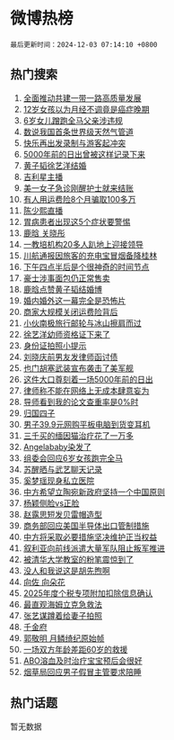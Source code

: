 # 微博热榜

`最后更新时间：2024-12-03 07:14:10 +0800`

## 热门搜索

1. [全面推动共建一带一路高质量发展](https://m.weibo.cn/search?containerid=100103type%3D1%26t%3D10%26q%3D%23%E5%85%A8%E9%9D%A2%E6%8E%A8%E5%8A%A8%E5%85%B1%E5%BB%BA%E4%B8%80%E5%B8%A6%E4%B8%80%E8%B7%AF%E9%AB%98%E8%B4%A8%E9%87%8F%E5%8F%91%E5%B1%95%23&stream_entry_id=51&isnewpage=1&extparam=seat%3D1%26c_type%3D51%26cate%3D10103%26pos%3D0%26q%3D%2523%25E5%2585%25A8%25E9%259D%25A2%25E6%258E%25A8%25E5%258A%25A8%25E5%2585%25B1%25E5%25BB%25BA%25E4%25B8%2580%25E5%25B8%25A6%25E4%25B8%2580%25E8%25B7%25AF%25E9%25AB%2598%25E8%25B4%25A8%25E9%2587%258F%25E5%258F%2591%25E5%25B1%2595%2523%26dgr%3D0%26filter_type%3Drealtimehot%26stream_entry_id%3D51%26display_time%3D1733181248%26pre_seqid%3D173318124846101531197123)
1. [12岁女孩以为月经不调竟是癌症晚期](https://m.weibo.cn/search?containerid=100103type%3D1%26t%3D10%26q%3D%2312%E5%B2%81%E5%A5%B3%E5%AD%A9%E4%BB%A5%E4%B8%BA%E6%9C%88%E7%BB%8F%E4%B8%8D%E8%B0%83%E7%AB%9F%E6%98%AF%E7%99%8C%E7%97%87%E6%99%9A%E6%9C%9F%23&stream_entry_id=31&isnewpage=1&extparam=seat%3D1%26cate%3D5001%26dgr%3D0%26stream_entry_id%3D31%26lcate%3D5001%26realpos%3D1%26filter_type%3Drealtimehot%26pos%3D0%26q%3D%252312%25E5%25B2%2581%25E5%25A5%25B3%25E5%25AD%25A9%25E4%25BB%25A5%25E4%25B8%25BA%25E6%259C%2588%25E7%25BB%258F%25E4%25B8%258D%25E8%25B0%2583%25E7%25AB%259F%25E6%2598%25AF%25E7%2599%258C%25E7%2597%2587%25E6%2599%259A%25E6%259C%259F%2523%26flag%3D2%26band_rank%3D1%26c_type%3D31%26display_time%3D1733181248%26pre_seqid%3D173318124846101531197123)
1. [6岁女儿蹭跑全马父亲涉违规](https://m.weibo.cn/search?containerid=100103type%3D1%26t%3D10%26q%3D%236%E5%B2%81%E5%A5%B3%E5%84%BF%E8%B9%AD%E8%B7%91%E5%85%A8%E9%A9%AC%E7%88%B6%E4%BA%B2%E6%B6%89%E8%BF%9D%E8%A7%84%23&stream_entry_id=31&isnewpage=1&extparam=seat%3D1%26cate%3D5001%26dgr%3D0%26stream_entry_id%3D31%26lcate%3D5001%26realpos%3D2%26filter_type%3Drealtimehot%26pos%3D1%26q%3D%25236%25E5%25B2%2581%25E5%25A5%25B3%25E5%2584%25BF%25E8%25B9%25AD%25E8%25B7%2591%25E5%2585%25A8%25E9%25A9%25AC%25E7%2588%25B6%25E4%25BA%25B2%25E6%25B6%2589%25E8%25BF%259D%25E8%25A7%2584%2523%26flag%3D2%26band_rank%3D2%26c_type%3D31%26display_time%3D1733181248%26pre_seqid%3D173318124846101531197123)
1. [数说我国首条世界级天然气管道](https://m.weibo.cn/search?containerid=100103type%3D1%26t%3D10%26q%3D%23%E6%95%B0%E8%AF%B4%E6%88%91%E5%9B%BD%E9%A6%96%E6%9D%A1%E4%B8%96%E7%95%8C%E7%BA%A7%E5%A4%A9%E7%84%B6%E6%B0%94%E7%AE%A1%E9%81%93%23&stream_entry_id=31&isnewpage=1&extparam=seat%3D1%26cate%3D5001%26dgr%3D0%26stream_entry_id%3D31%26lcate%3D5001%26realpos%3D3%26filter_type%3Drealtimehot%26pos%3D2%26q%3D%2523%25E6%2595%25B0%25E8%25AF%25B4%25E6%2588%2591%25E5%259B%25BD%25E9%25A6%2596%25E6%259D%25A1%25E4%25B8%2596%25E7%2595%258C%25E7%25BA%25A7%25E5%25A4%25A9%25E7%2584%25B6%25E6%25B0%2594%25E7%25AE%25A1%25E9%2581%2593%2523%26flag%3D0%26band_rank%3D3%26c_type%3D31%26display_time%3D1733181248%26pre_seqid%3D173318124846101531197123)
1. [快乐再出发录制与游客起冲突](https://m.weibo.cn/search?containerid=100103type%3D1%26t%3D10%26q%3D%23%E5%BF%AB%E4%B9%90%E5%86%8D%E5%87%BA%E5%8F%91%E5%BD%95%E5%88%B6%E4%B8%8E%E6%B8%B8%E5%AE%A2%E8%B5%B7%E5%86%B2%E7%AA%81%23&stream_entry_id=31&isnewpage=1&extparam=seat%3D1%26cate%3D5001%26dgr%3D0%26stream_entry_id%3D31%26lcate%3D5001%26realpos%3D4%26filter_type%3Drealtimehot%26pos%3D3%26q%3D%2523%25E5%25BF%25AB%25E4%25B9%2590%25E5%2586%258D%25E5%2587%25BA%25E5%258F%2591%25E5%25BD%2595%25E5%2588%25B6%25E4%25B8%258E%25E6%25B8%25B8%25E5%25AE%25A2%25E8%25B5%25B7%25E5%2586%25B2%25E7%25AA%2581%2523%26flag%3D2%26band_rank%3D4%26c_type%3D31%26display_time%3D1733181248%26pre_seqid%3D173318124846101531197123)
1. [5000年前的日出曾被这样记录下来](https://m.weibo.cn/search?containerid=100103type%3D1%26t%3D10%26q%3D%235000%E5%B9%B4%E5%89%8D%E7%9A%84%E6%97%A5%E5%87%BA%E6%9B%BE%E8%A2%AB%E8%BF%99%E6%A0%B7%E8%AE%B0%E5%BD%95%E4%B8%8B%E6%9D%A5%23&stream_entry_id=31&isnewpage=1&extparam=seat%3D1%26cate%3D5001%26dgr%3D0%26stream_entry_id%3D31%26lcate%3D5001%26realpos%3D5%26filter_type%3Drealtimehot%26pos%3D4%26q%3D%25235000%25E5%25B9%25B4%25E5%2589%258D%25E7%259A%2584%25E6%2597%25A5%25E5%2587%25BA%25E6%259B%25BE%25E8%25A2%25AB%25E8%25BF%2599%25E6%25A0%25B7%25E8%25AE%25B0%25E5%25BD%2595%25E4%25B8%258B%25E6%259D%25A5%2523%26flag%3D0%26band_rank%3D5%26c_type%3D31%26display_time%3D1733181248%26pre_seqid%3D173318124846101531197123)
1. [黄子韬徐艺洋结婚](https://m.weibo.cn/search?containerid=100103type%3D1%26t%3D10%26q%3D%E9%BB%84%E5%AD%90%E9%9F%AC%E5%BE%90%E8%89%BA%E6%B4%8B%E7%BB%93%E5%A9%9A&stream_entry_id=31&isnewpage=1&extparam=seat%3D1%26cate%3D5001%26dgr%3D0%26stream_entry_id%3D31%26lcate%3D5001%26realpos%3D6%26filter_type%3Drealtimehot%26pos%3D5%26q%3D%25E9%25BB%2584%25E5%25AD%2590%25E9%259F%25AC%25E5%25BE%2590%25E8%2589%25BA%25E6%25B4%258B%25E7%25BB%2593%25E5%25A9%259A%26flag%3D0%26band_rank%3D6%26c_type%3D31%26display_time%3D1733181248%26pre_seqid%3D173318124846101531197123)
1. [吉利星主播](https://m.weibo.cn/search?containerid=100103type%3D1%26t%3D10%26q%3D%23%E5%90%89%E5%88%A9%E6%98%9F%E4%B8%BB%E6%92%AD%23&stream_entry_id=31&isnewpage=1&extparam=seat%3D1%26is_ad_pos%3D1%26cate%3D5001%26c_type%3D31%26lcate%3D5001%26topic_ad%3D1%26stream_entry_id%3D31%26filter_type%3Drealtimehot%26pos%3D6%26q%3D%2523%25E5%2590%2589%25E5%2588%25A9%25E6%2598%259F%25E4%25B8%25BB%25E6%2592%25AD%2523%26dgr%3D0%26band_rank%3D7%26adid%3D266931%26display_time%3D1733181248%26pre_seqid%3D173318124846101531197123)
1. [美一女子急诊刚醒护士就来结账](https://m.weibo.cn/search?containerid=100103type%3D1%26t%3D10%26q%3D%23%E7%BE%8E%E4%B8%80%E5%A5%B3%E5%AD%90%E6%80%A5%E8%AF%8A%E5%88%9A%E9%86%92%E6%8A%A4%E5%A3%AB%E5%B0%B1%E6%9D%A5%E7%BB%93%E8%B4%A6%23&stream_entry_id=31&isnewpage=1&extparam=seat%3D1%26cate%3D5001%26dgr%3D0%26stream_entry_id%3D31%26lcate%3D5001%26realpos%3D7%26filter_type%3Drealtimehot%26pos%3D7%26q%3D%2523%25E7%25BE%258E%25E4%25B8%2580%25E5%25A5%25B3%25E5%25AD%2590%25E6%2580%25A5%25E8%25AF%258A%25E5%2588%259A%25E9%2586%2592%25E6%258A%25A4%25E5%25A3%25AB%25E5%25B0%25B1%25E6%259D%25A5%25E7%25BB%2593%25E8%25B4%25A6%2523%26flag%3D0%26band_rank%3D7%26c_type%3D31%26display_time%3D1733181248%26pre_seqid%3D173318124846101531197123)
1. [有人用运费险8个月骗取100多万](https://m.weibo.cn/search?containerid=100103type%3D1%26t%3D10%26q%3D%23%E6%9C%89%E4%BA%BA%E7%94%A8%E8%BF%90%E8%B4%B9%E9%99%A98%E4%B8%AA%E6%9C%88%E9%AA%97%E5%8F%96100%E5%A4%9A%E4%B8%87%23&stream_entry_id=31&isnewpage=1&extparam=seat%3D1%26cate%3D5001%26dgr%3D0%26stream_entry_id%3D31%26lcate%3D5001%26realpos%3D8%26filter_type%3Drealtimehot%26pos%3D8%26q%3D%2523%25E6%259C%2589%25E4%25BA%25BA%25E7%2594%25A8%25E8%25BF%2590%25E8%25B4%25B9%25E9%2599%25A98%25E4%25B8%25AA%25E6%259C%2588%25E9%25AA%2597%25E5%258F%2596100%25E5%25A4%259A%25E4%25B8%2587%2523%26flag%3D0%26band_rank%3D8%26c_type%3D31%26display_time%3D1733181248%26pre_seqid%3D173318124846101531197123)
1. [陈少熙直播](https://m.weibo.cn/search?containerid=100103type%3D1%26t%3D10%26q%3D%E9%99%88%E5%B0%91%E7%86%99%E7%9B%B4%E6%92%AD&stream_entry_id=31&isnewpage=1&extparam=seat%3D1%26cate%3D5001%26dgr%3D0%26stream_entry_id%3D31%26lcate%3D5001%26realpos%3D9%26filter_type%3Drealtimehot%26pos%3D9%26q%3D%25E9%2599%2588%25E5%25B0%2591%25E7%2586%2599%25E7%259B%25B4%25E6%2592%25AD%26flag%3D0%26band_rank%3D9%26c_type%3D31%26display_time%3D1733181248%26pre_seqid%3D173318124846101531197123)
1. [胃病患者出现这5个症状要警惕](https://m.weibo.cn/search?containerid=100103type%3D1%26t%3D10%26q%3D%23%E8%83%83%E7%97%85%E6%82%A3%E8%80%85%E5%87%BA%E7%8E%B0%E8%BF%995%E4%B8%AA%E7%97%87%E7%8A%B6%E8%A6%81%E8%AD%A6%E6%83%95%23&stream_entry_id=31&isnewpage=1&extparam=seat%3D1%26cate%3D5001%26dgr%3D0%26stream_entry_id%3D31%26lcate%3D5001%26realpos%3D10%26filter_type%3Drealtimehot%26pos%3D10%26q%3D%2523%25E8%2583%2583%25E7%2597%2585%25E6%2582%25A3%25E8%2580%2585%25E5%2587%25BA%25E7%258E%25B0%25E8%25BF%25995%25E4%25B8%25AA%25E7%2597%2587%25E7%258A%25B6%25E8%25A6%2581%25E8%25AD%25A6%25E6%2583%2595%2523%26flag%3D1%26band_rank%3D10%26c_type%3D31%26display_time%3D1733181248%26pre_seqid%3D173318124846101531197123)
1. [鹿晗 关晓彤](https://m.weibo.cn/search?containerid=100103type%3D1%26t%3D10%26q%3D%E9%B9%BF%E6%99%97+%E5%85%B3%E6%99%93%E5%BD%A4&stream_entry_id=31&isnewpage=1&extparam=seat%3D1%26cate%3D5001%26dgr%3D0%26stream_entry_id%3D31%26lcate%3D5001%26realpos%3D11%26filter_type%3Drealtimehot%26pos%3D11%26q%3D%25E9%25B9%25BF%25E6%2599%2597%2520%25E5%2585%25B3%25E6%2599%2593%25E5%25BD%25A4%26flag%3D2%26band_rank%3D11%26c_type%3D31%26display_time%3D1733181248%26pre_seqid%3D173318124846101531197123)
1. [一教培机构20多人趴地上迎接领导](https://m.weibo.cn/search?containerid=100103type%3D1%26t%3D10%26q%3D%23%E4%B8%80%E6%95%99%E5%9F%B9%E6%9C%BA%E6%9E%8420%E5%A4%9A%E4%BA%BA%E8%B6%B4%E5%9C%B0%E4%B8%8A%E8%BF%8E%E6%8E%A5%E9%A2%86%E5%AF%BC%23&stream_entry_id=31&isnewpage=1&extparam=seat%3D1%26cate%3D5001%26dgr%3D0%26stream_entry_id%3D31%26lcate%3D5001%26realpos%3D12%26filter_type%3Drealtimehot%26pos%3D12%26q%3D%2523%25E4%25B8%2580%25E6%2595%2599%25E5%259F%25B9%25E6%259C%25BA%25E6%259E%258420%25E5%25A4%259A%25E4%25BA%25BA%25E8%25B6%25B4%25E5%259C%25B0%25E4%25B8%258A%25E8%25BF%258E%25E6%258E%25A5%25E9%25A2%2586%25E5%25AF%25BC%2523%26flag%3D0%26band_rank%3D12%26c_type%3D31%26display_time%3D1733181248%26pre_seqid%3D173318124846101531197123)
1. [川航通报因旅客的充电宝冒烟备降桂林](https://m.weibo.cn/search?containerid=100103type%3D1%26t%3D10%26q%3D%23%E5%B7%9D%E8%88%AA%E9%80%9A%E6%8A%A5%E5%9B%A0%E6%97%85%E5%AE%A2%E7%9A%84%E5%85%85%E7%94%B5%E5%AE%9D%E5%86%92%E7%83%9F%E5%A4%87%E9%99%8D%E6%A1%82%E6%9E%97%23&stream_entry_id=31&isnewpage=1&extparam=seat%3D1%26cate%3D5001%26dgr%3D0%26stream_entry_id%3D31%26lcate%3D5001%26realpos%3D13%26filter_type%3Drealtimehot%26pos%3D13%26q%3D%2523%25E5%25B7%259D%25E8%2588%25AA%25E9%2580%259A%25E6%258A%25A5%25E5%259B%25A0%25E6%2597%2585%25E5%25AE%25A2%25E7%259A%2584%25E5%2585%2585%25E7%2594%25B5%25E5%25AE%259D%25E5%2586%2592%25E7%2583%259F%25E5%25A4%2587%25E9%2599%258D%25E6%25A1%2582%25E6%259E%2597%2523%26flag%3D0%26band_rank%3D13%26c_type%3D31%26display_time%3D1733181248%26pre_seqid%3D173318124846101531197123)
1. [下午四点半后是个很神奇的时间节点](https://m.weibo.cn/search?containerid=100103type%3D1%26t%3D10%26q%3D%E4%B8%8B%E5%8D%88%E5%9B%9B%E7%82%B9%E5%8D%8A%E5%90%8E%E6%98%AF%E4%B8%AA%E5%BE%88%E7%A5%9E%E5%A5%87%E7%9A%84%E6%97%B6%E9%97%B4%E8%8A%82%E7%82%B9&stream_entry_id=31&isnewpage=1&extparam=seat%3D1%26cate%3D5001%26dgr%3D0%26stream_entry_id%3D31%26lcate%3D5001%26realpos%3D14%26filter_type%3Drealtimehot%26pos%3D14%26q%3D%25E4%25B8%258B%25E5%258D%2588%25E5%259B%259B%25E7%2582%25B9%25E5%258D%258A%25E5%2590%258E%25E6%2598%25AF%25E4%25B8%25AA%25E5%25BE%2588%25E7%25A5%259E%25E5%25A5%2587%25E7%259A%2584%25E6%2597%25B6%25E9%2597%25B4%25E8%258A%2582%25E7%2582%25B9%26flag%3D0%26band_rank%3D14%26c_type%3D31%26display_time%3D1733181248%26pre_seqid%3D173318124846101531197123)
1. [豪士涉事面包仍正常售卖](https://m.weibo.cn/search?containerid=100103type%3D1%26t%3D10%26q%3D%23%E8%B1%AA%E5%A3%AB%E6%B6%89%E4%BA%8B%E9%9D%A2%E5%8C%85%E4%BB%8D%E6%AD%A3%E5%B8%B8%E5%94%AE%E5%8D%96%23&stream_entry_id=31&isnewpage=1&extparam=seat%3D1%26cate%3D5001%26dgr%3D0%26stream_entry_id%3D31%26lcate%3D5001%26realpos%3D15%26filter_type%3Drealtimehot%26pos%3D15%26q%3D%2523%25E8%25B1%25AA%25E5%25A3%25AB%25E6%25B6%2589%25E4%25BA%258B%25E9%259D%25A2%25E5%258C%2585%25E4%25BB%258D%25E6%25AD%25A3%25E5%25B8%25B8%25E5%2594%25AE%25E5%258D%2596%2523%26flag%3D0%26band_rank%3D15%26c_type%3D31%26display_time%3D1733181248%26pre_seqid%3D173318124846101531197123)
1. [鹿晗点赞黄子韬结婚博](https://m.weibo.cn/search?containerid=100103type%3D1%26t%3D10%26q%3D%23%E9%B9%BF%E6%99%97%E7%82%B9%E8%B5%9E%E9%BB%84%E5%AD%90%E9%9F%AC%E7%BB%93%E5%A9%9A%E5%8D%9A%23&stream_entry_id=31&isnewpage=1&extparam=seat%3D1%26cate%3D5001%26dgr%3D0%26stream_entry_id%3D31%26lcate%3D5001%26realpos%3D16%26filter_type%3Drealtimehot%26pos%3D16%26q%3D%2523%25E9%25B9%25BF%25E6%2599%2597%25E7%2582%25B9%25E8%25B5%259E%25E9%25BB%2584%25E5%25AD%2590%25E9%259F%25AC%25E7%25BB%2593%25E5%25A9%259A%25E5%258D%259A%2523%26flag%3D0%26band_rank%3D16%26c_type%3D31%26display_time%3D1733181248%26pre_seqid%3D173318124846101531197123)
1. [婚内婚外这一幕完全是恐怖片](https://m.weibo.cn/search?containerid=100103type%3D1%26t%3D10%26q%3D%E5%A9%9A%E5%86%85%E5%A9%9A%E5%A4%96%E8%BF%99%E4%B8%80%E5%B9%95%E5%AE%8C%E5%85%A8%E6%98%AF%E6%81%90%E6%80%96%E7%89%87&stream_entry_id=31&isnewpage=1&extparam=seat%3D1%26cate%3D5001%26dgr%3D0%26stream_entry_id%3D31%26lcate%3D5001%26realpos%3D17%26filter_type%3Drealtimehot%26pos%3D17%26q%3D%25E5%25A9%259A%25E5%2586%2585%25E5%25A9%259A%25E5%25A4%2596%25E8%25BF%2599%25E4%25B8%2580%25E5%25B9%2595%25E5%25AE%258C%25E5%2585%25A8%25E6%2598%25AF%25E6%2581%2590%25E6%2580%2596%25E7%2589%2587%26flag%3D0%26band_rank%3D17%26c_type%3D31%26display_time%3D1733181248%26pre_seqid%3D173318124846101531197123)
1. [商家大规模关闭运费险背后](https://m.weibo.cn/search?containerid=100103type%3D1%26t%3D10%26q%3D%23%E5%95%86%E5%AE%B6%E5%A4%A7%E8%A7%84%E6%A8%A1%E5%85%B3%E9%97%AD%E8%BF%90%E8%B4%B9%E9%99%A9%E8%83%8C%E5%90%8E%23&stream_entry_id=31&isnewpage=1&extparam=seat%3D1%26cate%3D5001%26dgr%3D0%26stream_entry_id%3D31%26lcate%3D5001%26realpos%3D18%26filter_type%3Drealtimehot%26pos%3D18%26q%3D%2523%25E5%2595%2586%25E5%25AE%25B6%25E5%25A4%25A7%25E8%25A7%2584%25E6%25A8%25A1%25E5%2585%25B3%25E9%2597%25AD%25E8%25BF%2590%25E8%25B4%25B9%25E9%2599%25A9%25E8%2583%258C%25E5%2590%258E%2523%26flag%3D0%26band_rank%3D18%26c_type%3D31%26display_time%3D1733181248%26pre_seqid%3D173318124846101531197123)
1. [小伙南极旅行邮轮与冰山擦肩而过](https://m.weibo.cn/search?containerid=100103type%3D1%26t%3D10%26q%3D%23%E5%B0%8F%E4%BC%99%E5%8D%97%E6%9E%81%E6%97%85%E8%A1%8C%E9%82%AE%E8%BD%AE%E4%B8%8E%E5%86%B0%E5%B1%B1%E6%93%A6%E8%82%A9%E8%80%8C%E8%BF%87%23&stream_entry_id=31&isnewpage=1&extparam=seat%3D1%26cate%3D5001%26dgr%3D0%26stream_entry_id%3D31%26lcate%3D5001%26realpos%3D19%26filter_type%3Drealtimehot%26pos%3D19%26q%3D%2523%25E5%25B0%258F%25E4%25BC%2599%25E5%258D%2597%25E6%259E%2581%25E6%2597%2585%25E8%25A1%258C%25E9%2582%25AE%25E8%25BD%25AE%25E4%25B8%258E%25E5%2586%25B0%25E5%25B1%25B1%25E6%2593%25A6%25E8%2582%25A9%25E8%2580%258C%25E8%25BF%2587%2523%26flag%3D0%26band_rank%3D19%26c_type%3D31%26display_time%3D1733181248%26pre_seqid%3D173318124846101531197123)
1. [徐艺洋幼师资格证下来了](https://m.weibo.cn/search?containerid=100103type%3D1%26t%3D10%26q%3D%23%E5%BE%90%E8%89%BA%E6%B4%8B%E5%B9%BC%E5%B8%88%E8%B5%84%E6%A0%BC%E8%AF%81%E4%B8%8B%E6%9D%A5%E4%BA%86%23&stream_entry_id=31&isnewpage=1&extparam=seat%3D1%26cate%3D5001%26dgr%3D0%26stream_entry_id%3D31%26lcate%3D5001%26realpos%3D20%26filter_type%3Drealtimehot%26pos%3D20%26q%3D%2523%25E5%25BE%2590%25E8%2589%25BA%25E6%25B4%258B%25E5%25B9%25BC%25E5%25B8%2588%25E8%25B5%2584%25E6%25A0%25BC%25E8%25AF%2581%25E4%25B8%258B%25E6%259D%25A5%25E4%25BA%2586%2523%26flag%3D0%26band_rank%3D20%26c_type%3D31%26display_time%3D1733181248%26pre_seqid%3D173318124846101531197123)
1. [身份证拍照小提示](https://m.weibo.cn/search?containerid=100103type%3D1%26t%3D10%26q%3D%23%E8%BA%AB%E4%BB%BD%E8%AF%81%E6%8B%8D%E7%85%A7%E5%B0%8F%E6%8F%90%E7%A4%BA%23&stream_entry_id=31&isnewpage=1&extparam=seat%3D1%26cate%3D5001%26dgr%3D0%26stream_entry_id%3D31%26lcate%3D5001%26realpos%3D21%26filter_type%3Drealtimehot%26pos%3D21%26q%3D%2523%25E8%25BA%25AB%25E4%25BB%25BD%25E8%25AF%2581%25E6%258B%258D%25E7%2585%25A7%25E5%25B0%258F%25E6%258F%2590%25E7%25A4%25BA%2523%26flag%3D0%26band_rank%3D21%26c_type%3D31%26display_time%3D1733181248%26pre_seqid%3D173318124846101531197123)
1. [刘晓庆前男友发律师函讨债](https://m.weibo.cn/search?containerid=100103type%3D1%26t%3D10%26q%3D%23%E5%88%98%E6%99%93%E5%BA%86%E5%89%8D%E7%94%B7%E5%8F%8B%E5%8F%91%E5%BE%8B%E5%B8%88%E5%87%BD%E8%AE%A8%E5%80%BA%23&stream_entry_id=31&isnewpage=1&extparam=seat%3D1%26cate%3D5001%26dgr%3D0%26stream_entry_id%3D31%26lcate%3D5001%26realpos%3D22%26filter_type%3Drealtimehot%26pos%3D22%26q%3D%2523%25E5%2588%2598%25E6%2599%2593%25E5%25BA%2586%25E5%2589%258D%25E7%2594%25B7%25E5%258F%258B%25E5%258F%2591%25E5%25BE%258B%25E5%25B8%2588%25E5%2587%25BD%25E8%25AE%25A8%25E5%2580%25BA%2523%26flag%3D0%26band_rank%3D22%26c_type%3D31%26display_time%3D1733181248%26pre_seqid%3D173318124846101531197123)
1. [也门胡塞武装宣布袭击了美军舰](https://m.weibo.cn/search?containerid=100103type%3D1%26t%3D10%26q%3D%23%E4%B9%9F%E9%97%A8%E8%83%A1%E5%A1%9E%E6%AD%A6%E8%A3%85%E5%AE%A3%E5%B8%83%E8%A2%AD%E5%87%BB%E4%BA%86%E7%BE%8E%E5%86%9B%E8%88%B0%23&stream_entry_id=31&isnewpage=1&extparam=seat%3D1%26cate%3D5001%26dgr%3D0%26stream_entry_id%3D31%26lcate%3D5001%26realpos%3D23%26filter_type%3Drealtimehot%26pos%3D23%26q%3D%2523%25E4%25B9%259F%25E9%2597%25A8%25E8%2583%25A1%25E5%25A1%259E%25E6%25AD%25A6%25E8%25A3%2585%25E5%25AE%25A3%25E5%25B8%2583%25E8%25A2%25AD%25E5%2587%25BB%25E4%25BA%2586%25E7%25BE%258E%25E5%2586%259B%25E8%2588%25B0%2523%26flag%3D0%26band_rank%3D23%26c_type%3D31%26display_time%3D1733181248%26pre_seqid%3D173318124846101531197123)
1. [这件大口尊刻着一场5000年前的日出](https://m.weibo.cn/search?containerid=100103type%3D1%26t%3D10%26q%3D%23%E8%BF%99%E4%BB%B6%E5%A4%A7%E5%8F%A3%E5%B0%8A%E5%88%BB%E7%9D%80%E4%B8%80%E5%9C%BA5000%E5%B9%B4%E5%89%8D%E7%9A%84%E6%97%A5%E5%87%BA%23&stream_entry_id=31&isnewpage=1&extparam=seat%3D1%26cate%3D5001%26dgr%3D0%26stream_entry_id%3D31%26lcate%3D5001%26realpos%3D24%26filter_type%3Drealtimehot%26pos%3D24%26q%3D%2523%25E8%25BF%2599%25E4%25BB%25B6%25E5%25A4%25A7%25E5%258F%25A3%25E5%25B0%258A%25E5%2588%25BB%25E7%259D%2580%25E4%25B8%2580%25E5%259C%25BA5000%25E5%25B9%25B4%25E5%2589%258D%25E7%259A%2584%25E6%2597%25A5%25E5%2587%25BA%2523%26flag%3D0%26band_rank%3D24%26c_type%3D31%26display_time%3D1733181248%26pre_seqid%3D173318124846101531197123)
1. [律师称不能在网络上无成本肆意妄为](https://m.weibo.cn/search?containerid=100103type%3D1%26t%3D10%26q%3D%23%E5%BE%8B%E5%B8%88%E7%A7%B0%E4%B8%8D%E8%83%BD%E5%9C%A8%E7%BD%91%E7%BB%9C%E4%B8%8A%E6%97%A0%E6%88%90%E6%9C%AC%E8%82%86%E6%84%8F%E5%A6%84%E4%B8%BA%23&stream_entry_id=31&isnewpage=1&extparam=seat%3D1%26cate%3D5001%26dgr%3D0%26stream_entry_id%3D31%26lcate%3D5001%26realpos%3D25%26filter_type%3Drealtimehot%26pos%3D25%26q%3D%2523%25E5%25BE%258B%25E5%25B8%2588%25E7%25A7%25B0%25E4%25B8%258D%25E8%2583%25BD%25E5%259C%25A8%25E7%25BD%2591%25E7%25BB%259C%25E4%25B8%258A%25E6%2597%25A0%25E6%2588%2590%25E6%259C%25AC%25E8%2582%2586%25E6%2584%258F%25E5%25A6%2584%25E4%25B8%25BA%2523%26flag%3D1%26band_rank%3D25%26c_type%3D31%26display_time%3D1733181248%26pre_seqid%3D173318124846101531197123)
1. [导师看到我的论文查重率是0%时](https://m.weibo.cn/search?containerid=100103type%3D1%26t%3D10%26q%3D%23%E5%AF%BC%E5%B8%88%E7%9C%8B%E5%88%B0%E6%88%91%E7%9A%84%E8%AE%BA%E6%96%87%E6%9F%A5%E9%87%8D%E7%8E%87%E6%98%AF0%25%E6%97%B6%23&stream_entry_id=31&isnewpage=1&extparam=seat%3D1%26cate%3D5001%26dgr%3D0%26stream_entry_id%3D31%26lcate%3D5001%26realpos%3D26%26filter_type%3Drealtimehot%26pos%3D26%26q%3D%2523%25E5%25AF%25BC%25E5%25B8%2588%25E7%259C%258B%25E5%2588%25B0%25E6%2588%2591%25E7%259A%2584%25E8%25AE%25BA%25E6%2596%2587%25E6%259F%25A5%25E9%2587%258D%25E7%258E%2587%25E6%2598%25AF0%2525%25E6%2597%25B6%2523%26flag%3D0%26band_rank%3D26%26c_type%3D31%26display_time%3D1733181248%26pre_seqid%3D173318124846101531197123)
1. [归国四子](https://m.weibo.cn/search?containerid=100103type%3D1%26t%3D10%26q%3D%E5%BD%92%E5%9B%BD%E5%9B%9B%E5%AD%90&stream_entry_id=31&isnewpage=1&extparam=seat%3D1%26cate%3D5001%26dgr%3D0%26stream_entry_id%3D31%26lcate%3D5001%26realpos%3D27%26filter_type%3Drealtimehot%26pos%3D27%26q%3D%25E5%25BD%2592%25E5%259B%25BD%25E5%259B%259B%25E5%25AD%2590%26flag%3D0%26band_rank%3D27%26c_type%3D31%26display_time%3D1733181248%26pre_seqid%3D173318124846101531197123)
1. [男子39.9元网购平板电脑到货变耳机](https://m.weibo.cn/search?containerid=100103type%3D1%26t%3D10%26q%3D%23%E7%94%B7%E5%AD%9039.9%E5%85%83%E7%BD%91%E8%B4%AD%E5%B9%B3%E6%9D%BF%E7%94%B5%E8%84%91%E5%88%B0%E8%B4%A7%E5%8F%98%E8%80%B3%E6%9C%BA%23&stream_entry_id=31&isnewpage=1&extparam=seat%3D1%26cate%3D5001%26dgr%3D0%26stream_entry_id%3D31%26lcate%3D5001%26realpos%3D28%26filter_type%3Drealtimehot%26pos%3D28%26q%3D%2523%25E7%2594%25B7%25E5%25AD%259039.9%25E5%2585%2583%25E7%25BD%2591%25E8%25B4%25AD%25E5%25B9%25B3%25E6%259D%25BF%25E7%2594%25B5%25E8%2584%2591%25E5%2588%25B0%25E8%25B4%25A7%25E5%258F%2598%25E8%2580%25B3%25E6%259C%25BA%2523%26flag%3D0%26band_rank%3D28%26c_type%3D31%26display_time%3D1733181248%26pre_seqid%3D173318124846101531197123)
1. [三千买的缅因猫治疗花了一万多](https://m.weibo.cn/search?containerid=100103type%3D1%26t%3D10%26q%3D%23%E4%B8%89%E5%8D%83%E4%B9%B0%E7%9A%84%E7%BC%85%E5%9B%A0%E7%8C%AB%E6%B2%BB%E7%96%97%E8%8A%B1%E4%BA%86%E4%B8%80%E4%B8%87%E5%A4%9A%23&stream_entry_id=31&isnewpage=1&extparam=seat%3D1%26cate%3D5001%26dgr%3D0%26stream_entry_id%3D31%26lcate%3D5001%26realpos%3D29%26filter_type%3Drealtimehot%26pos%3D29%26q%3D%2523%25E4%25B8%2589%25E5%258D%2583%25E4%25B9%25B0%25E7%259A%2584%25E7%25BC%2585%25E5%259B%25A0%25E7%258C%25AB%25E6%25B2%25BB%25E7%2596%2597%25E8%258A%25B1%25E4%25BA%2586%25E4%25B8%2580%25E4%25B8%2587%25E5%25A4%259A%2523%26flag%3D0%26band_rank%3D29%26c_type%3D31%26display_time%3D1733181248%26pre_seqid%3D173318124846101531197123)
1. [Angelababy染发了](https://m.weibo.cn/search?containerid=100103type%3D1%26t%3D10%26q%3D%23Angelababy%E6%9F%93%E5%8F%91%E4%BA%86%23&stream_entry_id=31&isnewpage=1&extparam=seat%3D1%26cate%3D5001%26dgr%3D0%26stream_entry_id%3D31%26lcate%3D5001%26realpos%3D30%26filter_type%3Drealtimehot%26pos%3D30%26q%3D%2523Angelababy%25E6%259F%2593%25E5%258F%2591%25E4%25BA%2586%2523%26flag%3D0%26band_rank%3D30%26c_type%3D31%26display_time%3D1733181248%26pre_seqid%3D173318124846101531197123)
1. [组委会回应6岁女孩跑完全马](https://m.weibo.cn/search?containerid=100103type%3D1%26t%3D10%26q%3D%23%E7%BB%84%E5%A7%94%E4%BC%9A%E5%9B%9E%E5%BA%946%E5%B2%81%E5%A5%B3%E5%AD%A9%E8%B7%91%E5%AE%8C%E5%85%A8%E9%A9%AC%23&stream_entry_id=31&isnewpage=1&extparam=seat%3D1%26cate%3D5001%26dgr%3D0%26stream_entry_id%3D31%26lcate%3D5001%26realpos%3D31%26filter_type%3Drealtimehot%26pos%3D31%26q%3D%2523%25E7%25BB%2584%25E5%25A7%2594%25E4%25BC%259A%25E5%259B%259E%25E5%25BA%25946%25E5%25B2%2581%25E5%25A5%25B3%25E5%25AD%25A9%25E8%25B7%2591%25E5%25AE%258C%25E5%2585%25A8%25E9%25A9%25AC%2523%26flag%3D0%26band_rank%3D31%26c_type%3D31%26display_time%3D1733181248%26pre_seqid%3D173318124846101531197123)
1. [苏醒晒与武艺聊天记录](https://m.weibo.cn/search?containerid=100103type%3D1%26t%3D10%26q%3D%23%E8%8B%8F%E9%86%92%E6%99%92%E4%B8%8E%E6%AD%A6%E8%89%BA%E8%81%8A%E5%A4%A9%E8%AE%B0%E5%BD%95%23&stream_entry_id=31&isnewpage=1&extparam=seat%3D1%26cate%3D5001%26dgr%3D0%26stream_entry_id%3D31%26lcate%3D5001%26realpos%3D32%26filter_type%3Drealtimehot%26pos%3D32%26q%3D%2523%25E8%258B%258F%25E9%2586%2592%25E6%2599%2592%25E4%25B8%258E%25E6%25AD%25A6%25E8%2589%25BA%25E8%2581%258A%25E5%25A4%25A9%25E8%25AE%25B0%25E5%25BD%2595%2523%26flag%3D0%26band_rank%3D32%26c_type%3D31%26display_time%3D1733181248%26pre_seqid%3D173318124846101531197123)
1. [奚梦瑶现身私立医院](https://m.weibo.cn/search?containerid=100103type%3D1%26t%3D10%26q%3D%23%E5%A5%9A%E6%A2%A6%E7%91%B6%E7%8E%B0%E8%BA%AB%E7%A7%81%E7%AB%8B%E5%8C%BB%E9%99%A2%23&stream_entry_id=31&isnewpage=1&extparam=seat%3D1%26cate%3D5001%26dgr%3D0%26stream_entry_id%3D31%26lcate%3D5001%26realpos%3D33%26filter_type%3Drealtimehot%26pos%3D33%26q%3D%2523%25E5%25A5%259A%25E6%25A2%25A6%25E7%2591%25B6%25E7%258E%25B0%25E8%25BA%25AB%25E7%25A7%2581%25E7%25AB%258B%25E5%258C%25BB%25E9%2599%25A2%2523%26flag%3D0%26band_rank%3D33%26c_type%3D31%26display_time%3D1733181248%26pre_seqid%3D173318124846101531197123)
1. [中方希望立陶宛新政府坚持一个中国原则](https://m.weibo.cn/search?containerid=100103type%3D1%26t%3D10%26q%3D%23%E4%B8%AD%E6%96%B9%E5%B8%8C%E6%9C%9B%E7%AB%8B%E9%99%B6%E5%AE%9B%E6%96%B0%E6%94%BF%E5%BA%9C%E5%9D%9A%E6%8C%81%E4%B8%80%E4%B8%AA%E4%B8%AD%E5%9B%BD%E5%8E%9F%E5%88%99%23&stream_entry_id=31&isnewpage=1&extparam=seat%3D1%26cate%3D5001%26dgr%3D0%26stream_entry_id%3D31%26lcate%3D5001%26realpos%3D34%26filter_type%3Drealtimehot%26pos%3D34%26q%3D%2523%25E4%25B8%25AD%25E6%2596%25B9%25E5%25B8%258C%25E6%259C%259B%25E7%25AB%258B%25E9%2599%25B6%25E5%25AE%259B%25E6%2596%25B0%25E6%2594%25BF%25E5%25BA%259C%25E5%259D%259A%25E6%258C%2581%25E4%25B8%2580%25E4%25B8%25AA%25E4%25B8%25AD%25E5%259B%25BD%25E5%258E%259F%25E5%2588%2599%2523%26flag%3D0%26band_rank%3D34%26c_type%3D31%26display_time%3D1733181248%26pre_seqid%3D173318124846101531197123)
1. [杨颖侧脸vs正脸](https://m.weibo.cn/search?containerid=100103type%3D1%26t%3D10%26q%3D%23%E6%9D%A8%E9%A2%96%E4%BE%A7%E8%84%B8vs%E6%AD%A3%E8%84%B8%23&stream_entry_id=31&isnewpage=1&extparam=seat%3D1%26cate%3D5001%26dgr%3D0%26stream_entry_id%3D31%26lcate%3D5001%26realpos%3D35%26filter_type%3Drealtimehot%26pos%3D35%26q%3D%2523%25E6%259D%25A8%25E9%25A2%2596%25E4%25BE%25A7%25E8%2584%25B8vs%25E6%25AD%25A3%25E8%2584%25B8%2523%26flag%3D0%26band_rank%3D35%26c_type%3D31%26display_time%3D1733181248%26pre_seqid%3D173318124846101531197123)
1. [赵露思短发贝雷帽造型](https://m.weibo.cn/search?containerid=100103type%3D1%26t%3D10%26q%3D%23%E8%B5%B5%E9%9C%B2%E6%80%9D%E7%9F%AD%E5%8F%91%E8%B4%9D%E9%9B%B7%E5%B8%BD%E9%80%A0%E5%9E%8B%23&stream_entry_id=31&isnewpage=1&extparam=seat%3D1%26cate%3D5001%26dgr%3D0%26stream_entry_id%3D31%26lcate%3D5001%26realpos%3D36%26filter_type%3Drealtimehot%26pos%3D36%26q%3D%2523%25E8%25B5%25B5%25E9%259C%25B2%25E6%2580%259D%25E7%259F%25AD%25E5%258F%2591%25E8%25B4%259D%25E9%259B%25B7%25E5%25B8%25BD%25E9%2580%25A0%25E5%259E%258B%2523%26flag%3D0%26band_rank%3D36%26c_type%3D31%26display_time%3D1733181248%26pre_seqid%3D173318124846101531197123)
1. [商务部回应美国半导体出口管制措施](https://m.weibo.cn/search?containerid=100103type%3D1%26t%3D10%26q%3D%23%E5%95%86%E5%8A%A1%E9%83%A8%E5%9B%9E%E5%BA%94%E7%BE%8E%E5%9B%BD%E5%8D%8A%E5%AF%BC%E4%BD%93%E5%87%BA%E5%8F%A3%E7%AE%A1%E5%88%B6%E6%8E%AA%E6%96%BD%23&stream_entry_id=31&isnewpage=1&extparam=seat%3D1%26cate%3D5001%26dgr%3D0%26stream_entry_id%3D31%26lcate%3D5001%26realpos%3D37%26filter_type%3Drealtimehot%26pos%3D37%26q%3D%2523%25E5%2595%2586%25E5%258A%25A1%25E9%2583%25A8%25E5%259B%259E%25E5%25BA%2594%25E7%25BE%258E%25E5%259B%25BD%25E5%258D%258A%25E5%25AF%25BC%25E4%25BD%2593%25E5%2587%25BA%25E5%258F%25A3%25E7%25AE%25A1%25E5%2588%25B6%25E6%258E%25AA%25E6%2596%25BD%2523%26flag%3D0%26band_rank%3D37%26c_type%3D31%26display_time%3D1733181248%26pre_seqid%3D173318124846101531197123)
1. [中方将采取必要措施坚决维护正当权益](https://m.weibo.cn/search?containerid=100103type%3D1%26t%3D10%26q%3D%23%E4%B8%AD%E6%96%B9%E5%B0%86%E9%87%87%E5%8F%96%E5%BF%85%E8%A6%81%E6%8E%AA%E6%96%BD%E5%9D%9A%E5%86%B3%E7%BB%B4%E6%8A%A4%E6%AD%A3%E5%BD%93%E6%9D%83%E7%9B%8A%23&stream_entry_id=31&isnewpage=1&extparam=seat%3D1%26cate%3D5001%26dgr%3D0%26stream_entry_id%3D31%26lcate%3D5001%26realpos%3D38%26filter_type%3Drealtimehot%26pos%3D38%26q%3D%2523%25E4%25B8%25AD%25E6%2596%25B9%25E5%25B0%2586%25E9%2587%2587%25E5%258F%2596%25E5%25BF%2585%25E8%25A6%2581%25E6%258E%25AA%25E6%2596%25BD%25E5%259D%259A%25E5%2586%25B3%25E7%25BB%25B4%25E6%258A%25A4%25E6%25AD%25A3%25E5%25BD%2593%25E6%259D%2583%25E7%259B%258A%2523%26flag%3D0%26band_rank%3D38%26c_type%3D31%26display_time%3D1733181248%26pre_seqid%3D173318124846101531197123)
1. [叙利亚向前线派遣大量军队阻止叛军推进](https://m.weibo.cn/search?containerid=100103type%3D1%26t%3D10%26q%3D%23%E5%8F%99%E5%88%A9%E4%BA%9A%E5%90%91%E5%89%8D%E7%BA%BF%E6%B4%BE%E9%81%A3%E5%A4%A7%E9%87%8F%E5%86%9B%E9%98%9F%E9%98%BB%E6%AD%A2%E5%8F%9B%E5%86%9B%E6%8E%A8%E8%BF%9B%23&stream_entry_id=31&isnewpage=1&extparam=seat%3D1%26cate%3D5001%26dgr%3D0%26stream_entry_id%3D31%26lcate%3D5001%26realpos%3D39%26filter_type%3Drealtimehot%26pos%3D39%26q%3D%2523%25E5%258F%2599%25E5%2588%25A9%25E4%25BA%259A%25E5%2590%2591%25E5%2589%258D%25E7%25BA%25BF%25E6%25B4%25BE%25E9%2581%25A3%25E5%25A4%25A7%25E9%2587%258F%25E5%2586%259B%25E9%2598%259F%25E9%2598%25BB%25E6%25AD%25A2%25E5%258F%259B%25E5%2586%259B%25E6%258E%25A8%25E8%25BF%259B%2523%26flag%3D0%26band_rank%3D39%26c_type%3D31%26display_time%3D1733181248%26pre_seqid%3D173318124846101531197123)
1. [被清华大学教室的粉笔震惊到了](https://m.weibo.cn/search?containerid=100103type%3D1%26t%3D10%26q%3D%23%E8%A2%AB%E6%B8%85%E5%8D%8E%E5%A4%A7%E5%AD%A6%E6%95%99%E5%AE%A4%E7%9A%84%E7%B2%89%E7%AC%94%E9%9C%87%E6%83%8A%E5%88%B0%E4%BA%86%23&stream_entry_id=31&isnewpage=1&extparam=seat%3D1%26cate%3D5001%26dgr%3D0%26stream_entry_id%3D31%26lcate%3D5001%26realpos%3D40%26filter_type%3Drealtimehot%26pos%3D40%26q%3D%2523%25E8%25A2%25AB%25E6%25B8%2585%25E5%258D%258E%25E5%25A4%25A7%25E5%25AD%25A6%25E6%2595%2599%25E5%25AE%25A4%25E7%259A%2584%25E7%25B2%2589%25E7%25AC%2594%25E9%259C%2587%25E6%2583%258A%25E5%2588%25B0%25E4%25BA%2586%2523%26flag%3D0%26band_rank%3D40%26c_type%3D31%26display_time%3D1733181248%26pre_seqid%3D173318124846101531197123)
1. [没人和我说这是胡先煦啊](https://m.weibo.cn/search?containerid=100103type%3D1%26t%3D10%26q%3D%E6%B2%A1%E4%BA%BA%E5%92%8C%E6%88%91%E8%AF%B4%E8%BF%99%E6%98%AF%E8%83%A1%E5%85%88%E7%85%A6%E5%95%8A&stream_entry_id=31&isnewpage=1&extparam=seat%3D1%26cate%3D5001%26dgr%3D0%26stream_entry_id%3D31%26lcate%3D5001%26realpos%3D41%26filter_type%3Drealtimehot%26pos%3D41%26q%3D%25E6%25B2%25A1%25E4%25BA%25BA%25E5%2592%258C%25E6%2588%2591%25E8%25AF%25B4%25E8%25BF%2599%25E6%2598%25AF%25E8%2583%25A1%25E5%2585%2588%25E7%2585%25A6%25E5%2595%258A%26flag%3D0%26band_rank%3D41%26c_type%3D31%26display_time%3D1733181248%26pre_seqid%3D173318124846101531197123)
1. [向佐 向朵花](https://m.weibo.cn/search?containerid=100103type%3D1%26t%3D10%26q%3D%E5%90%91%E4%BD%90+%E5%90%91%E6%9C%B5%E8%8A%B1&stream_entry_id=31&isnewpage=1&extparam=seat%3D1%26cate%3D5001%26dgr%3D0%26stream_entry_id%3D31%26lcate%3D5001%26realpos%3D42%26filter_type%3Drealtimehot%26pos%3D42%26q%3D%25E5%2590%2591%25E4%25BD%2590%2520%25E5%2590%2591%25E6%259C%25B5%25E8%258A%25B1%26flag%3D0%26band_rank%3D42%26c_type%3D31%26display_time%3D1733181248%26pre_seqid%3D173318124846101531197123)
1. [2025年度个税专项附加扣除信息确认](https://m.weibo.cn/search?containerid=100103type%3D1%26t%3D10%26q%3D%232025%E5%B9%B4%E5%BA%A6%E4%B8%AA%E7%A8%8E%E4%B8%93%E9%A1%B9%E9%99%84%E5%8A%A0%E6%89%A3%E9%99%A4%E4%BF%A1%E6%81%AF%E7%A1%AE%E8%AE%A4%23&stream_entry_id=31&isnewpage=1&extparam=seat%3D1%26cate%3D5001%26dgr%3D0%26stream_entry_id%3D31%26lcate%3D5001%26realpos%3D43%26filter_type%3Drealtimehot%26pos%3D43%26q%3D%25232025%25E5%25B9%25B4%25E5%25BA%25A6%25E4%25B8%25AA%25E7%25A8%258E%25E4%25B8%2593%25E9%25A1%25B9%25E9%2599%2584%25E5%258A%25A0%25E6%2589%25A3%25E9%2599%25A4%25E4%25BF%25A1%25E6%2581%25AF%25E7%25A1%25AE%25E8%25AE%25A4%2523%26flag%3D0%26band_rank%3D43%26c_type%3D31%26display_time%3D1733181248%26pre_seqid%3D173318124846101531197123)
1. [最直观海姆立克急救法](https://m.weibo.cn/search?containerid=100103type%3D1%26t%3D10%26q%3D%23%E6%9C%80%E7%9B%B4%E8%A7%82%E6%B5%B7%E5%A7%86%E7%AB%8B%E5%85%8B%E6%80%A5%E6%95%91%E6%B3%95%23&stream_entry_id=31&isnewpage=1&extparam=seat%3D1%26cate%3D5001%26dgr%3D0%26stream_entry_id%3D31%26lcate%3D5001%26realpos%3D44%26filter_type%3Drealtimehot%26pos%3D44%26q%3D%2523%25E6%259C%2580%25E7%259B%25B4%25E8%25A7%2582%25E6%25B5%25B7%25E5%25A7%2586%25E7%25AB%258B%25E5%2585%258B%25E6%2580%25A5%25E6%2595%2591%25E6%25B3%2595%2523%26flag%3D0%26band_rank%3D44%26c_type%3D31%26display_time%3D1733181248%26pre_seqid%3D173318124846101531197123)
1. [张艺谋蹲着给妻子拍照](https://m.weibo.cn/search?containerid=100103type%3D1%26t%3D10%26q%3D%23%E5%BC%A0%E8%89%BA%E8%B0%8B%E8%B9%B2%E7%9D%80%E7%BB%99%E5%A6%BB%E5%AD%90%E6%8B%8D%E7%85%A7%23&stream_entry_id=31&isnewpage=1&extparam=seat%3D1%26cate%3D5001%26dgr%3D0%26stream_entry_id%3D31%26lcate%3D5001%26realpos%3D45%26filter_type%3Drealtimehot%26pos%3D45%26q%3D%2523%25E5%25BC%25A0%25E8%2589%25BA%25E8%25B0%258B%25E8%25B9%25B2%25E7%259D%2580%25E7%25BB%2599%25E5%25A6%25BB%25E5%25AD%2590%25E6%258B%258D%25E7%2585%25A7%2523%26flag%3D0%26band_rank%3D45%26c_type%3D31%26display_time%3D1733181248%26pre_seqid%3D173318124846101531197123)
1. [千金府](https://m.weibo.cn/search?containerid=100103type%3D1%26t%3D10%26q%3D%E5%8D%83%E9%87%91%E5%BA%9C&stream_entry_id=31&isnewpage=1&extparam=seat%3D1%26cate%3D5001%26dgr%3D0%26stream_entry_id%3D31%26lcate%3D5001%26realpos%3D46%26filter_type%3Drealtimehot%26pos%3D46%26q%3D%25E5%258D%2583%25E9%2587%2591%25E5%25BA%259C%26flag%3D0%26band_rank%3D46%26c_type%3D31%26display_time%3D1733181248%26pre_seqid%3D173318124846101531197123)
1. [郭敬明 月鳞绮纪原始帧](https://m.weibo.cn/search?containerid=100103type%3D1%26t%3D10%26q%3D%E9%83%AD%E6%95%AC%E6%98%8E+%E6%9C%88%E9%B3%9E%E7%BB%AE%E7%BA%AA%E5%8E%9F%E5%A7%8B%E5%B8%A7&stream_entry_id=31&isnewpage=1&extparam=seat%3D1%26cate%3D5001%26dgr%3D0%26stream_entry_id%3D31%26lcate%3D5001%26realpos%3D47%26filter_type%3Drealtimehot%26pos%3D47%26q%3D%25E9%2583%25AD%25E6%2595%25AC%25E6%2598%258E%2520%25E6%259C%2588%25E9%25B3%259E%25E7%25BB%25AE%25E7%25BA%25AA%25E5%258E%259F%25E5%25A7%258B%25E5%25B8%25A7%26flag%3D0%26band_rank%3D47%26c_type%3D31%26display_time%3D1733181248%26pre_seqid%3D173318124846101531197123)
1. [一场双方年龄差距60岁的救援](https://m.weibo.cn/search?containerid=100103type%3D1%26t%3D10%26q%3D%23%E4%B8%80%E5%9C%BA%E5%8F%8C%E6%96%B9%E5%B9%B4%E9%BE%84%E5%B7%AE%E8%B7%9D60%E5%B2%81%E7%9A%84%E6%95%91%E6%8F%B4%23&stream_entry_id=31&isnewpage=1&extparam=seat%3D1%26cate%3D5001%26dgr%3D0%26stream_entry_id%3D31%26lcate%3D5001%26realpos%3D48%26filter_type%3Drealtimehot%26pos%3D48%26q%3D%2523%25E4%25B8%2580%25E5%259C%25BA%25E5%258F%258C%25E6%2596%25B9%25E5%25B9%25B4%25E9%25BE%2584%25E5%25B7%25AE%25E8%25B7%259D60%25E5%25B2%2581%25E7%259A%2584%25E6%2595%2591%25E6%258F%25B4%2523%26flag%3D0%26band_rank%3D48%26c_type%3D31%26display_time%3D1733181248%26pre_seqid%3D173318124846101531197123)
1. [ABO溶血及时治疗宝宝预后会很好](https://m.weibo.cn/search?containerid=100103type%3D1%26t%3D10%26q%3D%23ABO%E6%BA%B6%E8%A1%80%E5%8F%8A%E6%97%B6%E6%B2%BB%E7%96%97%E5%AE%9D%E5%AE%9D%E9%A2%84%E5%90%8E%E4%BC%9A%E5%BE%88%E5%A5%BD%23&stream_entry_id=31&isnewpage=1&extparam=seat%3D1%26cate%3D5001%26dgr%3D0%26stream_entry_id%3D31%26lcate%3D5001%26realpos%3D49%26filter_type%3Drealtimehot%26pos%3D49%26q%3D%2523ABO%25E6%25BA%25B6%25E8%25A1%2580%25E5%258F%258A%25E6%2597%25B6%25E6%25B2%25BB%25E7%2596%2597%25E5%25AE%259D%25E5%25AE%259D%25E9%25A2%2584%25E5%2590%258E%25E4%25BC%259A%25E5%25BE%2588%25E5%25A5%25BD%2523%26flag%3D0%26band_rank%3D49%26c_type%3D31%26display_time%3D1733181248%26pre_seqid%3D173318124846101531197123)
1. [烟草局回应男子假冒主管要求陪睡](https://m.weibo.cn/search?containerid=100103type%3D1%26t%3D10%26q%3D%23%E7%83%9F%E8%8D%89%E5%B1%80%E5%9B%9E%E5%BA%94%E7%94%B7%E5%AD%90%E5%81%87%E5%86%92%E4%B8%BB%E7%AE%A1%E8%A6%81%E6%B1%82%E9%99%AA%E7%9D%A1%23&stream_entry_id=31&isnewpage=1&extparam=seat%3D1%26cate%3D5001%26dgr%3D0%26stream_entry_id%3D31%26lcate%3D5001%26realpos%3D50%26filter_type%3Drealtimehot%26pos%3D50%26q%3D%2523%25E7%2583%259F%25E8%258D%2589%25E5%25B1%2580%25E5%259B%259E%25E5%25BA%2594%25E7%2594%25B7%25E5%25AD%2590%25E5%2581%2587%25E5%2586%2592%25E4%25B8%25BB%25E7%25AE%25A1%25E8%25A6%2581%25E6%25B1%2582%25E9%2599%25AA%25E7%259D%25A1%2523%26flag%3D1%26band_rank%3D50%26c_type%3D31%26display_time%3D1733181248%26pre_seqid%3D173318124846101531197123)

## 热门话题

暂无数据
